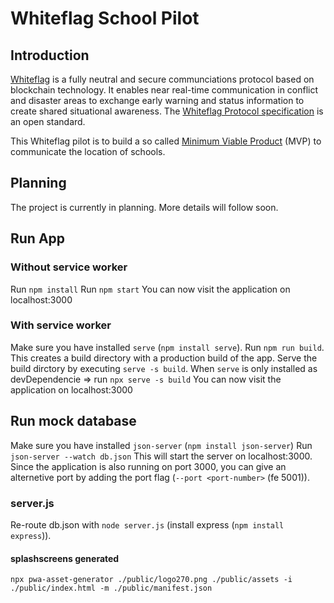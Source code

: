 # Whiteflag School Pilot

## Introduction

[Whiteflag](https://whiteflagprotocol.org/) is a fully neutral and secure
communciations protocol based on blockchain technology. It enables near
real-time communication in conflict and disaster areas to exchange early
warning and status information to create shared situational awareness.
The [Whiteflag Protocol specification](https://standard.whiteflagprotocol.org/)
is an open standard.

This Whiteflag pilot is to build a so called [Minimum Viable Product](https://en.wikipedia.org/wiki/minimum_viable_product)
(MVP) to communicate the location of schools.

## Planning

The project is currently in planning. More details will follow soon.

## Run App

### Without service worker

Run `npm install`
Run `npm start`
You can now visit the application on localhost:3000

### With service worker

Make sure you have installed `serve` (`npm install serve`).
Run `npm run build`. This creates a build directory with a production build of the app.
Serve the build dirctory by executing `serve -s build`.
When `serve` is only installed as devDependencie => run `npx serve -s build`
You can now visit the application on localhost:3000

## Run mock database

Make sure you have installed `json-server` (`npm install json-server`)
Run `json-server --watch db.json`
This will start the server on localhost:3000. Since the application is also running on port 3000, you can give an alternetive port by adding the port flag (`--port <port-number>` (fe 5001)).

### server.js

Re-route db.json with `node server.js` (install express (`npm install express`)).

#### splashscreens generated

`npx pwa-asset-generator ./public/logo270.png ./public/assets -i ./public/index.html -m ./public/manifest.json`
